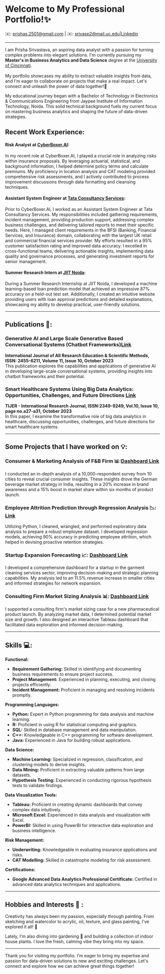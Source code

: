 # Welcome to My Professional Portfolio!✨


✉️: [prishas.2501@gmail.com](mailto:prishas.2501@gmail.com) | ✉️: [srivasp2@mail.uc.edu](mailto:srivasp2@mail.uc.edu)|[Linkedin](https://www.linkedin.com/in/prisha-srivastava)

-------------------------------------------------------------------------------------------------------------------------------------------------------------

I am Prisha Srivastava, an aspiring data analyst with a passion for turning complex problems into elegant solutions. I'm currently pursuing my **Master's in Business Analytics and Data Science** degree at the [University of Cincinnati](https://www.uc.edu/).
<br><br>
My portfolio showcases my ability to extract valuable insights from data, and I'm eager to collaborate on projects that make a real impact. Let's connect and unleash the power of data together!🤝

My educational journey began with a Bachelor of Technology in Electronics & Communications Engineering from Jaypee Institute of Information Technology, Noida. This solid technical background fuels my current focus on mastering business analytics and shaping the future of data-driven strategies.


## Recent Work Experience:

#### Risk Analyst  at [CyberBoxer.AI](https://cyberboxer.com/):
In my recent role at CyberBoxer.AI, I played a crucial role in analyzing risks within insurance proposals. By leveraging actuarial, statistical, and background information, I helped determine policy terms and calculate premiums. My proficiency in location analysis and CAT modeling provided comprehensive risk assessments, and I actively contributed to process improvement discussions through data formatting and cleansing techniques.

#### Assistant System Engineer at [Tata Consultancy Services](https://www.tcs.com/):
Prior to CyberBoxer.AI, I worked as an Assistant System Engineer at Tata Consultancy Services. My responsibilities included gathering requirements, incident management, providing production support, addressing complex business challenges, and delivering tailored reports to meet their specific needs. Here, I managed client requirements in the BFSI (Banking, Financial Services, and Insurance) domain, collaborating with the largest UK retail and commercial financial services provider.  My efforts resulted in a 95% customer satisfaction rating and improved data accuracy. I excelled in cross-functional teams, delivering actionable insights, implementing data quality and governance processes, and generating investment reports for senior management.

#### Summer Research Intern at [JIIT Noida](https://www.jiit.ac.in/):
During a Summer Research Internship at JIIT Noida, I developed a machine learning-based loan prediction model that achieved an impressive 87% accuracy on a held-out test set. Additionally, I created an intuitive website providing users with loan approval predictions and detailed explanations, showcasing my ability to develop practical, user-friendly solutions.

-------------------------------------------------------------------------------------------------------------------------------------------------------------


## Publications 📑:

### Generative AI and Large Scale Generative Based Conversational Systems (Chatbot Frameworks)[Link](https://www.ijaresm.com/generative-ai-and-large-scale-generative-based-conversational-systems-chatbot-frameworks)
**International Journal of All Research Education & Scientific Methods, ISSN: 2455-6211, Volume 11, Issue 10, October 2023**  
This publication explores the capabilities and applications of generative AI in developing large-scale conversational systems, providing insights into chatbot frameworks and their potential.

### Smart Healthcare Systems Using Big Data Analytics: Opportunities, Challenges, and Future Directions [Link](https://tijer.org/tijer/papers/TIJER2310004.pdf)
**TIJER - International Research Journal, ISSN:2349-9249, Vol.10, Issue 10, page no.a27-a31, October 2023**  
In this paper, I examine the transformative role of big data analytics in healthcare, discussing opportunities, challenges, and future directions for smart healthcare systems.

-------------------------------------------------------------------------------------------------------------------------------------------------------------

## Some Projects that I have worked on 💡:

### Consumer & Marketing Analysis of F&B Firm 📊:[Dashboard Link](https://public.tableau.com/app/profile/ps7906/viz/CodeX_Dashboard/CodeXEnergyDrinkAnalysis)
I conducted an in-depth analysis of a 10,000-respondent survey from 10 cities to reveal crucial consumer insights. These insights drove the German beverage market strategy in India, resulting in a 20% increase in brand awareness and a 15% boost in market share within six months of product launch.

### Employee Attrition Prediction through Regression Analysis 📉: [Link](https://colab.research.google.com/drive/1z8Nux9lEh8IChlROq_2Oo2lIT6GJ9Y3t#scrollTo=jf1TG9QodZAG)
Utilizing Python, I cleaned, wrangled, and performed exploratory data analysis to prepare a robust employee dataset. I developed regression models, achieving 90% accuracy in predicting employee attrition, which helped in devising proactive retention strategies.

### Startup Expansion Forecasting 📈: [ Dashboard Link](https://public.tableau.com/app/profile/ps7906/viz/StartupExpansion_16799468815810/Startupexpansionanalysisdashboard)
I developed a comprehensive dashboard for a startup in the garment cleaning services sector, improving decision-making and strategic planning capabilities. My analysis led to an 11.5% revenue increase in smaller cities and informed strategies for network expansion.

### Consulting Firm Market Sizing Analysis 📊: [Dashboard Link](https://public.tableau.com/app/profile/ps7906/viz/PharmaMarketSizingDashboard/Dashboard1)
I supported a consulting firm's market sizing case for a new pharmaceutical product launch. By analyzing market data, I determined potential market size and growth. I also designed an interactive Tableau dashboard that facilitated data exploration and informed decision-making.

-------------------------------------------------------------------------------------------------------------------------------------------------------------

## Skills 💻:

**Functional:**  
- **Requirement Gathering:** Skilled in identifying and documenting business requirements to ensure project success.
- **Project Management:** Experienced in planning, executing, and closing projects efficiently.
- **Incident Management:** Proficient in managing and resolving incidents promptly.

**Programming Languages:**  
- **Python:** Expert in Python programming for data analysis and machine learning.
- **R:** Proficient in using R for statistical computing and graphics.
- **SQL:** Skilled in database management and data manipulation.
- **C++:** Knowledgeable in C++ programming for software development.
- **Java:** Experienced in Java for building robust applications.

**Data Science:**  
- **Machine Learning:** Specialized in regression, classification, and clustering models to derive insights.
- **Data Mining:** Proficient in extracting valuable patterns from large datasets.
- **Hypothesis Testing:** Experienced in conducting rigorous hypothesis tests to validate findings.

**Data Visualization Tools:**  
- **Tableau:** Proficient in creating dynamic dashboards that convey complex data intuitively.
- **Microsoft Excel:** Experienced in data analysis and visualization with Excel.
- **PowerBI:** Skilled in using PowerBI for interactive data exploration and business intelligence.

**Risk Management:**  
- **Underwriting:** Knowledgeable in evaluating insurance applications and risks.
- **CAT Modelling:** Skilled in catastrophe modeling for risk assessment.

**Certifications:**  
- **Google Advanced Data Analytics Professional Certificate:** Certified in advanced data analytics techniques and applications.

-------------------------------------------------------------------------------------------------------------------------------------------------------------

## Hobbies and Interests 🎨 :

Creativity has always been my passion, especially through painting. From sketching and watercolor to acrylic, oil, texture, and glass painting, I've explored it all! 🎨

Lately, I’m also diving into gardening 🌿 and building a collection of indoor house plants. I love the fresh, calming vibe they bring into my space.

-------------------------------------------------------------------------------------------------------------------------------------------------------------

Thank you for visiting my portfolio. I'm eager to bring my expertise and passion for data-driven solutions to new and exciting challenges. Let's connect and explore how we can achieve great things together! 

